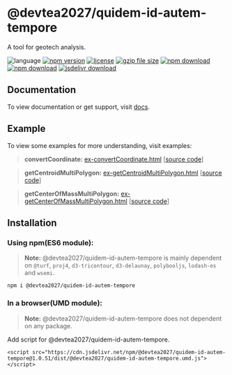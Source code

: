 # @devtea2027/quidem-id-autem-tempore
A tool for geotech analysis.

![language](https://img.shields.io/badge/language-JavaScript-orange.svg) 
[![npm version](http://img.shields.io/npm/v/@devtea2027/quidem-id-autem-tempore.svg?style=flat)](https://npmjs.org/package/@devtea2027/quidem-id-autem-tempore) 
[![license](https://img.shields.io/npm/l/@devtea2027/quidem-id-autem-tempore.svg?style=flat)](https://npmjs.org/package/@devtea2027/quidem-id-autem-tempore) 
[![gzip file size](http://img.badgesize.io/yuda-lyu/@devtea2027/quidem-id-autem-tempore/master/dist/@devtea2027/quidem-id-autem-tempore.umd.js.svg?compression=gzip)](https://github.com/devtea2027/quidem-id-autem-tempore)
[![npm download](https://img.shields.io/npm/dt/@devtea2027/quidem-id-autem-tempore.svg)](https://npmjs.org/package/@devtea2027/quidem-id-autem-tempore) 
[![npm download](https://img.shields.io/npm/dm/@devtea2027/quidem-id-autem-tempore.svg)](https://npmjs.org/package/@devtea2027/quidem-id-autem-tempore) 
[![jsdelivr download](https://img.shields.io/jsdelivr/npm/hm/@devtea2027/quidem-id-autem-tempore.svg)](https://www.jsdelivr.com/package/npm/@devtea2027/quidem-id-autem-tempore)

## Documentation
To view documentation or get support, visit [docs](https://yuda-lyu.github.io/@devtea2027/quidem-id-autem-tempore/@devtea2027/quidem-id-autem-tempore.html).

## Example
To view some examples for more understanding, visit examples:
> **convertCoordinate:** [ex-convertCoordinate.html](https://yuda-lyu.github.io/@devtea2027/quidem-id-autem-tempore/examples/ex-convertCoordinate.html) [[source code](https://github.com/devtea2027/quidem-id-autem-tempore/blob/master/docs/examples/ex-convertCoordinate.html)]

> **getCentroidMultiPolygon:** [ex-getCentroidMultiPolygon.html](https://yuda-lyu.github.io/@devtea2027/quidem-id-autem-tempore/examples/ex-getCentroidMultiPolygon.html) [[source code](https://github.com/devtea2027/quidem-id-autem-tempore/blob/master/docs/examples/ex-getCentroidMultiPolygon.html)]

> **getCenterOfMassMultiPolygon:** [ex-getCenterOfMassMultiPolygon.html](https://yuda-lyu.github.io/@devtea2027/quidem-id-autem-tempore/examples/ex-getCenterOfMassMultiPolygon.html) [[source code](https://github.com/devtea2027/quidem-id-autem-tempore/blob/master/docs/examples/ex-getCenterOfMassMultiPolygon.html)]

## Installation
### Using npm(ES6 module):
> **Note:** @devtea2027/quidem-id-autem-tempore is mainly dependent on `@turf`, `proj4`, `d3-tricontour`, `d3-delaunay`, `polybooljs`, `lodash-es` and `wsemi`.
```alias
npm i @devtea2027/quidem-id-autem-tempore
```

### In a browser(UMD module):
> **Note:** @devtea2027/quidem-id-autem-tempore does not dependent on any package.

Add script for @devtea2027/quidem-id-autem-tempore.
```alias
<script src="https://cdn.jsdelivr.net/npm/@devtea2027/quidem-id-autem-tempore@1.0.51/dist/@devtea2027/quidem-id-autem-tempore.umd.js"></script>

```
